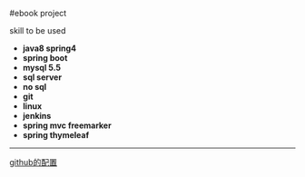 #ebook project

skill  to be used
- **java8 spring4**
- **spring boot**
- **mysql 5.5**
- **sql server**
- **no sql**
- **git**
- **linux**
- **jenkins**
- **spring mvc freemarker**
- **spring thymeleaf**

------------------------------------

[github的配置](http://wenku.baidu.com/link?url=FMFKnBuSU3bxG8RkI5b13NbNn16Yhh8sEzlt808KGWU72o_HXUHP8s5FJTdzgOgSoDDvipw8IflffUpaRn2rnfgGZUZfH8Mqt1jxKD1aLTq)
